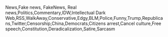 News,Fake news, FakeNews, Real news,Politics,Commentary,IDW,Intellectual Dark Web,RSS,WalkAway,Conservative,Edgy,BLM,Police,Funny,Trump,Republicans,Twitter,Censorship,China,Democrats,Citizens arrest,Cancel culture,Free speech,Constitution,Deradicalization,Satire,Sarcasm